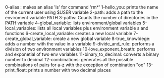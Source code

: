 0-alias : makes an alias 'ls' for command 'rm*'
1-hello_you: prints the name of the current user using $USER variable
2-path: adds a path to the enviroment variable PATH
3-paths: Counts the number of directories in the PATH variable
4-global_variable: lists environment/global variables
5-local_variables: lists all local variables plus environment variable s and functions
6-create_local_variable: creates a new local variable
7-create_global_variable: create a new global variable
8-true_knowldege: adds a number with the value in a variable
9-divide_and_rule: performs a division of two environment variables
10-love_exponent_breath: performs and exponetial of two env variables
11-binary_to_decimal: converts a binary number to decimal
12-combinations: generates all the possible combinations of pairs for a-z with the exception of combination "oo"
13-print_float: prints a number with two decimal places
